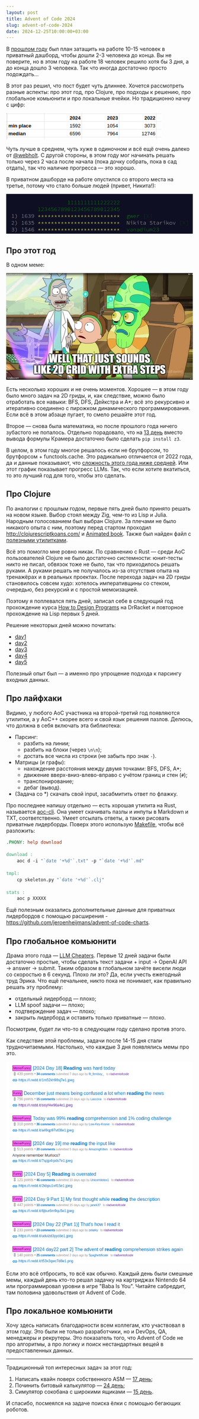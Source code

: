 ```yaml
---
layout: post  
title: Advent of Code 2024  
slug: advent-of-code-2024  
date: 2024-12-25T10:00:00+03:00  
---
```


В [прошлом году](/advent-of-code-2023/) был план затащить на работе 10-15 человек в приватный дашборд, чтобы дошли 2-3 человека до конца. Вы не поверите, но в этом году на работе 18 человек решило хотя бы 3 дня, а до конца дошло 3 человека. Так что иногда достаточно просто подождать...

<!-- more -->

В этот раз решил, что пост будет чуть длиннее. Хочется рассмотреть разные аспекты: про этот год, про Clojure, про подходы к решению, про глобальное комьюнити и про локальные ячейки. Но традиционно начну с цифр:

![private leaderboard](/images/aoc-2024.png)

Чуть лучше в среднем, чуть хуже в одиночном и всё ещё очень далеко от [@webholt](https://x.com/webholt/status/1871789436155166960/photo/1). С другой стороны, в этом году мог начинать решать только через 2 часа после начала (пока дочку собрать, пока в сад отдать), так что наличие прогресса — это хорошо.

В приватном дашборде на работе опустился со второго места на третье, потому что стало больше людей (привет, Никита!):

![private leaderboard](/images/private-aoc-2024.png)

## Про этот год

В одном меме:

![2d grids](/images/aoc2024-2d-grid.png)

Есть несколько хороших и не очень моментов. Хорошее — в этом году было много задач на 2D гриды, и, как следствие, можно было отработать все навыки: BFS, DFS, Дейкстра и A*; всё это рекурсивно и итеративно соединено с пирожком динамического программирования. Если всё в этом абзаце пугает, то смело решайте этот год.

Второе — снова была математика, но после прошлого года ничего зубастого не попалось. Отдельно порадовало, что на [13 день](https://adventofcode.com/2024/day/13) вместо вывода формулы Крамера достаточно было сделать `pip install z3`.

В целом, в этом году многое решалось если не брутфорсом, то брутфорсом + functools.cache. Это радикально отличается от 2022 года, да и данные показывают, что [сложность этого года ниже средней](https://aoc.xhyrom.dev/). Или этот график показывает прогресс LLMs. Так, что если хотите вкатиться, то это лучший год для того, чтобы это сделать.

## Про Clojure

По аналогии с прошлым годом, первые пять дней было принято решать на новом языке. Выбор стоял между Zig, чем-то из Lisp и Julia. Народным голосованием был выбран Clojure. За плечами не было никакого опыта с ним, поэтому перед стартом проходил http://clojurescriptkoans.com/ и [Animated book](https://markm208.github.io/cljbook/). Также был найден файл с [полезными утилитками](https://github.com/rjray/advent-2023-clojure/blob/master/src/advent_of_code/utils.clj). 

Всё это помогло мне ровно никак. По сравнению с Rust — среди AoC пользователей Clojure не было достаточно системности: юнит-тесты никто не писал, обвязок тоже не было, так что приходилось решать руками. А руками решать не получалось из-за отсутствия опыта на тренажёрах и в реальных проектах. После перехода задач на 2D гриды становилось совсем худо: хотелось императивщины со стеком, очередью, без рекурсий и с простой мемоизацией.

Поэтому я поплевался пять дней, записал себе в следующий год прохождение курса [How to Design Programs](https://htdp.org/) на DrRacket и повторное прохождение на Lisp первых 5 дней.

Решение некоторых дней можно почитать:
- [day1](https://gist.github.com/vanadium23/d32cde3528bbe11cd5ae999365b21fab)  
- [day2](https://gist.github.com/vanadium23/7423650bd1efdcbbbd8232e8f8d5e6f6)  
- [day3](https://gist.github.com/vanadium23/a471ba6ead7a6eaf6903b58c99ef5453)  
- [day4](https://gist.github.com/vanadium23/281186ff57e17980604fc1012bab4b1c)  
- [day5](https://gist.github.com/vanadium23/92208a48533a7c70100d74de257d3a55)  

Полезный опыт был — а именно про упрощение подхода к парсингу входных данных.

## Про лайфхаки

Видимо, у любого AoC участника на второй-третий год появляются утилитки, а у AoC++ скорее всего и свой язык решения пазлов. Делюсь, что должна в себя включать эта библиотека:
- Парсинг:
    - разбить на линии;
    - разбить на блоки (через `\n\n`);
    - достать все числа из строки (не забыть про знак `-`).
- Матрицы (и графы):
    - нахождение расстояния между двумя точками: BFS, DFS, A*;
    - движение вверх-вниз-влево-вправо с учётом границ и стен (`#`);
    - транспонирование;
    - дебаг (вывод).
- (Задача со *) скачать свой input, засабмитить ответ по флажку.  

Про последнее напишу отдельно — есть хорошая утилита на Rust, называется [aoc-cli](https://github.com/scarvalhojr/aoc-cli). Она умеет скачивать пазлы и инпуты в Markdown и TXT, соответственно. Умеет отсылать ответы, а также рисовать приватные лидерборды. Поверх этого использую [Makefile](https://vanadium23.me/openbox/makefile/), чтобы всё разложить:

```makefile
.PHONY: help download

download :
	aoc d -i "`date '+%d'`.txt" -p "`date '+%d'`.md"

tmpl:
	cp skeleton.py "`date '+%d'`.clj"

stats :
	aoc p XXXXX
```

Ещё полезным оказались дополнительные данные для приватных лидербордов с помощью расширения - https://github.com/jeroenheijmans/advent-of-code-charts.

## Про глобальное комьюнити

Драма этого года — [LLM Cheaters](https://old.reddit.com/r/adventofcode/comments/1h9cub8/discussion_on_llm_cheaters/). Первые 12 дней задачи были достаточно простые, чтобы сделать текст задачи + input → OpenAI API → answer → submit. Таким образом в глобальном зачёте висели люди со скоростью в 6 секунд. Плохо ли это? Да, если учесть ежегодный труд Эрика. Что ещё печальнее, никто пока не понимает, как правильно решать эту проблему:

- отдельный лидерборд — плохо;
- LLM spoof задачи — плохо;
- подтверждение задач — плохо;
- закрыть лидерборд и оставить только приватные — плохо.

Посмотрим, будет ли что-то в следующем году сделано против этого.

Как следствие этой проблемы, задачи после 14-15 дня стали трудночитаемыми. Настолько, что каждые 3 дня появлялись мемы про это.

![reading is hard](/images/aoc2024-reading.png)

Если это всё отбросить, то всё как обычно. Каждый день были смешные мемы, каждый день кто-то решал задачку на картриджах Nintendo 64 или программировал уровни в игре "Baba Is You". Читайте сабреддит, там половина удовольствия от Advent of Code.

## Про локальное комьюнити

Хочу здесь написать благодарности всем коллегам, кто участвовал в этом году. Это были не только разработчики, но и DevOps, QA, менеджеры и рекрутеры. Это показатель того, что Advent of Code не про алгоритмы, а про логику и поиск нестандартных вещей в предоставленных данных.

---

Традиционный топ интересных задач за этот год:
1. Написать квайн поверх собственного ASM — [17 день](https://adventofcode.com/2024/day/17);  
2. Починить битовый калькулятор — [24 день](https://adventofcode.com/2024/day/24);  
3. Симулятор сокобана с широкими ящиками — [15 день](https://adventofcode.com/2024/day/15).  

И спасибо, посмеялся на задаче поиска ёлки с помощью бегающих роботов.  
